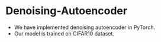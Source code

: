 # Denoising-Autoencoder
- We have implemented denoising autoencoder in PyTorch.
- Our model is trained on CIFAR10 dataset.

